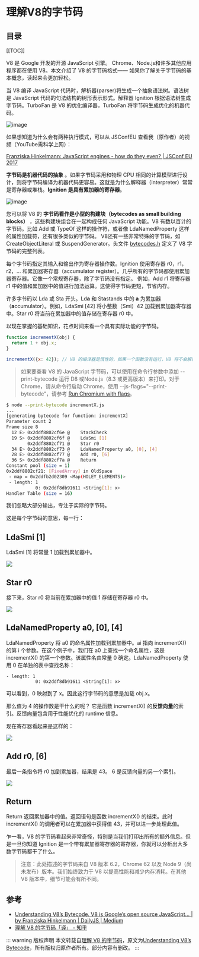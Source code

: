 # 理解V8的字节码

## 目录

[[TOC]]

V8 是 Google 开发的开源 JavaScript 引擎。 Chrome、Node.js和许多其他应用程序都在使用 V8。本文介绍了 V8 的字节码格式—— 如果你了解关于字节码的基本概念，读起来会更加轻松。

当 V8 编译 JavaScript 代码时，解析器(parser)将生成一个抽象语法树。语法树是 JavaScript 代码的句法结构的树形表示形式。解释器 Ignition 根据语法树生成字节码。TurboFan 是 V8 的优化编译器，TurboFan 将字节码生成优化的机器代码。

![image](https://cdn.staticaly.com/gh/jonsam-ng/image-hosting@master/2022/image.5i9knfd7ja40.webp)

如果想知道为什么会有两种执行模式，可以从 JSConfEU 查看我（原作者）的视频（YouTube需科学上网）：

[Franziska Hinkelmann: JavaScript engines - how do they even? | JSConf EU 2017](https://youtu.be/p-iiEDtpy6I)

<Bilibili id="av668441654" />

**字节码是机器代码的抽象** 。如果字节码采用和物理 CPU 相同的计算模型进行设计，则将字节码编译为机器代码更容易。这就是为什么解释器（interpreter）常常是寄存器或堆栈。**Ignition 是具有累加器的寄存器**。

![image](https://cdn.staticaly.com/gh/jonsam-ng/image-hosting@master/2022/image.7d3fy9rfrwg0.webp)

您可以将 V8 的 **字节码看作是小型的构建块（bytecodes as small building blocks）** ，这些构建块组合在一起构成任何 JavaScript 功能。V8 有数以百计的字节码。比如 Add 或 TypeOf 这样的操作符，或者像 LdaNamedProperty 这样的属性加载符，还有很多类似的字节码。 V8还有一些非常特殊的字节码，如 CreateObjectLiteral 或 SuspendGenerator。头文件 [bytecodes.h](https://github.com/v8/v8/blob/master/src/interpreter/bytecodes.h) 定义了 V8 字节码的完整列表。

每个字节码指定其输入和输出作为寄存器操作数。Ignition 使用寄存器 r0，r1，r2，... 和累加器寄存器（accumulator register）。几乎所有的字节码都使用累加器寄存器。它像一个常规寄存器，除了字节码没有指定。 例如，Add r1 将寄存器 r1 中的值和累加器中的值进行加法运算。这使得字节码更短，节省内存。

许多字节码以 Lda 或 Sta 开头。Ld**a** 和 St**a**stands 中的 **a** 为累加器（**a**ccumulator）。例如，LdaSmi [42] 将小整数（Smi）42 加载到累加器寄存器中。Star r0 将当前在累加器中的值存储在寄存器 r0 中。

以现在掌握的基础知识，花点时间来看一个具有实际功能的字节码。

```js
function incrementX(obj) {
  return 1 + obj.x;
}

incrementX({x: 42}); // V8 的编译器是惰性的，如果一个函数没有运行，V8 将不会解释它
```

> 如果要查看 V8 的 JavaScript 字节码，可以使用在命令行参数中添加 --print-bytecode 运行 D8 或Node.js（8.3 或更高版本）来打印。对于 Chrome，请从命令行启动 Chrome，使用 --js-flags="--print-bytecode"，请参考 [Run Chromium with flags](https://www.chromium.org/developers/how-tos/run-chromium-with-flags)。

```bash
$ node --print-bytecode incrementX.js
...
[generating bytecode for function: incrementX]
Parameter count 2
Frame size 8
  12 E> 0x2ddf8802cf6e @    StackCheck
  19 S> 0x2ddf8802cf6f @    LdaSmi [1]
        0x2ddf8802cf71 @    Star r0
  34 E> 0x2ddf8802cf73 @    LdaNamedProperty a0, [0], [4]
  28 E> 0x2ddf8802cf77 @    Add r0, [6]
  36 S> 0x2ddf8802cf7a @    Return
Constant pool (size = 1)
0x2ddf8802cf21: [FixedArray] in OldSpace
 - map = 0x2ddfb2d02309 <Map(HOLEY_ELEMENTS)>
 - length: 1
           0: 0x2ddf8db91611 <String[1]: x>
Handler Table (size = 16)
```

我们忽略大部分输出，专注于实际的字节码。

这是每个字节码的意思，每一行：

## **LdaSmi [1]**

LdaSmi [1] 将常量 1 加载到累加器中。

![](https://pic4.zhimg.com/v2-9d8287e3b7db766652886e3f04c863fb_b.png)

## **Star r0**

接下来，Star r0 将当前在累加器中的值 1 存储在寄存器 r0 中。

![](https://pic1.zhimg.com/v2-4546f0444914863de7b23b00ef0ea6b4_b.png)

## **LdaNamedProperty a0, [0], [4]**

LdaNamedProperty 将 a0 的命名属性加载到累加器中。ai 指向 incrementX() 的第 i 个参数。在这个例子中，我们在 a0 上查找一个命名属性，这是 incrementX() 的第一个参数。该属性名由常量 0 确定。LdaNamedProperty 使用 0 在单独的表中查找名称：

```text
- length: 1
           0: 0x2ddf8db91611 <String[1]: x>
```

可以看到，0 映射到了 x。因此这行字节码的意思是加载 obj.x。

那么值为 4 的操作数是干什么的呢？ 它是函数 incrementX() 的**反馈向量**的索引。反馈向量包含用于性能优化的 runtime 信息。

现在寄存器看起来是这样的：

![](https://pic3.zhimg.com/v2-8e9813e3caad20716803e96bca643cb6_b.png)

## Add r0, [6]

最后一条指令将 r0 加到累加器，结果是 43。 6 是反馈向量的另一个索引。

![](https://pic4.zhimg.com/v2-8165346b80f55d95b0da11bfb830ef97_b.png)

## Return

Return 返回累加器中的值。返回语句是函数 incrementX() 的结束。此时 incrementX() 的调用者可以在累加器中获得值 43，并可以进一步处理此值。

乍一看，V8 的字节码看起来非常奇怪，特别是当我们打印出所有的额外信息。但是一旦你知道 Ignition 是一个带有累加器寄存器的寄存器，你就可以分析出大多数字节码都干了什么。

> 注意：此处描述的字节码来自 V8 版本 6.2，Chrome 62 以及 Node 9（尚未发布）版本。我们始终致力于 V8 以提高性能和减少内存消耗。在其他 V8 版本中，细节可能会有所不同。

## 参考

- [Understanding V8’s Bytecode. V8 is Google’s open source JavaScript… | by Franziska Hinkelmann | DailyJS | Medium](https://medium.com/dailyjs/understanding-v8s-bytecode-317d46c94775)
- [理解 V8 的字节码「译」 - 知乎](https://zhuanlan.zhihu.com/p/28590489)

::: warning 版权声明
本文转载自[理解 V8 的字节码](https://zhuanlan.zhihu.com/p/28590489)，原文为[Understanding V8’s Bytecode](https://medium.com/dailyjs/understanding-v8s-bytecode-317d46c94775)，所有版权归原作者所有。部分内容有删改。
:::
